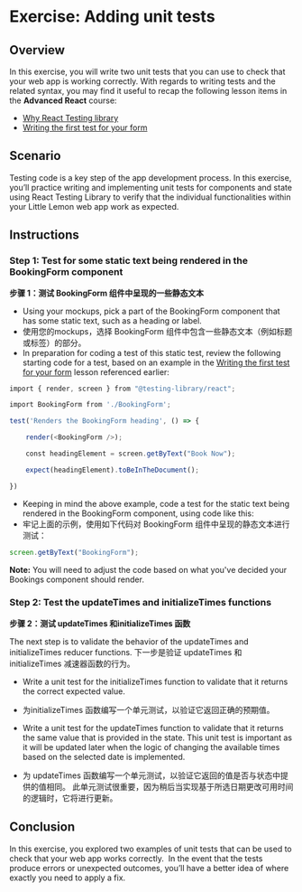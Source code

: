 Exercise: Adding unit tests
===========================

**Overview**
------------

In this exercise, you will write two unit tests that you can use to check that your web app is working correctly. With regards to writing tests and the related syntax, you may find it useful to recap the following lesson items in the **Advanced React** course:

*   [Why React Testing library](https://www.coursera.org/learn/advanced-react/lecture/hEwy6/why-react-testing-library)
*   [Writing the first test for your form](https://www.coursera.org/learn/advanced-react/lecture/IUGpz/writing-the-first-test-for-your-form)


**Scenario**
------------

Testing code is a key step of the app development process. 
In this exercise, you’ll practice writing and implementing unit tests for components and state using React Testing Library to verify that the individual functionalities within your Little Lemon web app work as expected.

**Instructions**
----------------

### **Step 1: Test for some static text being rendered in the BookingForm component**
**步骤 1：测试 BookingForm 组件中呈现的一些静态文本**

*   Using your mockups, pick a part of the BookingForm component that has some static text, such as a heading or label.
* 使用您的mockups，选择 BookingForm 组件中包含一些静态文本（例如标题或标签）的部分。
*   In preparation for coding a test of this static test, review the following starting code for a test, based on an example in the [Writing the first test for your form](https://www.coursera.org/learn/advanced-react/lecture/IUGpz/writing-the-first-test-for-your-form) lesson referenced earlier:
    

```js
import { render, screen } from "@testing-library/react";

import BookingForm from './BookingForm';

test('Renders the BookingForm heading', () => {

    render(<BookingForm />);

    const headingElement = screen.getByText("Book Now");

    expect(headingElement).toBeInTheDocument();

})
```

*   Keeping in mind the above example, code a test for the static text being rendered in the BookingForm component, using code like this:
* 牢记上面的示例，使用如下代码对 BookingForm 组件中呈现的静态文本进行测试：
```js
screen.getByText("BookingForm");
```


**Note:** You will need to adjust the code based on what you've decided your Bookings component should render.

### **Step 2: Test the updateTimes and initializeTimes functions**

**步骤 2：测试 updateTimes 和initializeTimes 函数**

The next step is to validate the behavior of the updateTimes and initializeTimes reducer functions.
下一步是验证 updateTimes 和initializeTimes 减速器函数的行为。
*   Write a unit test for the initializeTimes function to validate that it returns the correct expected value.
* 为initializeTimes 函数编写一个单元测试，以验证它返回正确的预期值。
    

*   Write a unit test for the updateTimes function to validate that it returns the same value that is provided in the state. This unit test is important as it will be updated later when the logic of changing the available times based on the selected date is implemented.
* 为 updateTimes 函数编写一个单元测试，以验证它返回的值是否与状态中提供的值相同。 此单元测试很重要，因为稍后当实现基于所选日期更改可用时间的逻辑时，它将进行更新。

**Conclusion**
--------------

In this exercise, you explored two examples of unit tests that can be used to check that your web app works correctly.  In the event that the tests produce errors or unexpected outcomes, you’ll have a better idea of where exactly you need to apply a fix.
